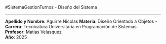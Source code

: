 #SistemaGestionTurnos - Diseño del Sistema
***
**Apellido y Nombre**: Aguirre Nicolas 
**Materia**: Diseño Orientado a Objetos - **Carrera**: Tecnicatura Universitaria en Programación de Sistemas  
**Profesor**: Matias Velasquez   
**Año**: 2025  

